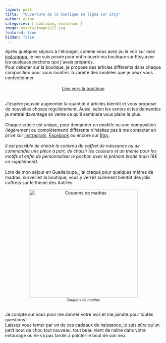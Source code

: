 ```yaml
---
layout: post
title:  "Ouverture de la boutique en ligne sur Etsy"
author: aline
categories: [ boutique, évolution ]
image: assets/images/22.jpg
featured: true
hidden: false
---
```


Après quelques séjours à l'étranger, comme vous avez pu le voir sur mon <a href="https://www.instagram.com/aline_delvalle" target="_blank">instragram</a>, je me suis posée pour enfin ouvrir ma boutique sur Etsy avec les quelques pochons que j'avais préparés.<br>
Pour débuter sur la boutique, je propose des articles différents dans chaque composition pour vous montrer la variété des modèles que je peux vous confectionner.

<a class="etsy-link" style="
    background-color: white;
    margin-bottom: 2em;
    display: block;
    text-align: center;
    padding: .3em;" href="https://www.etsy.com/fr/shop/ToutNouveauToutBeau" target="_blank">Lien vers la boutique</a>

J'espère pouvoir augmenter la quantité d'articles bientôt et vous proposer de nouvelles choses régulièrement. Aussi, selon les ventes et les demandes je mettrai davantage en vente ce qu'il semblera vous plaire le plus.<br><br>
Chaque article est unique, pour demander un modèle ou une composition (légèrement ou complètement) différente n'hésitez pas à me contacter en privé sur <a href="https://www.instagram.com/aline_delvalle" target="_blank">Instragram</a>, <a href="https://www.facebook.com/aline.tntb" target="_blank">Facebook</a> ou encore sur <a href="https://www.etsy.com/fr/shop/ToutNouveauToutBeau" target="_blank">Etsy</a>.<br><br>
<i>Il est possible de choisir le contenu du coffret de naissance ou de commander une pièce à part, de choisir les couleurs et un thème pour les motifs et enfin de personnaliser le pochon avec le prénom brodé main (8€ en supplément).</i><br><br>
Lors de mon séjour en Guadeloupe, j'ai craqué pour quelques mètres de madras, surveillez la boutique, vous y verrez sûrement bientôt des jolis coffrets sur le thème des Antilles.<br>
<p style="text-align:center"><img src="{{ site.url }}{{ site.baseurl }}/assets/images/23.jpg" width="350" alt="Coupons de madras"/><em style="display:block; font-size: .8em">Coupons de madras</em></p><br>
Je compte sur vous pour me donner votre avis et me joindre pour toutes questions !<br>
Laissez vous tenter par un de ces cadeaux de naissance, je suis sûre qu'un petit bout de chou tout nouveau, tout beau vient de naître dans votre entourage ou ne va pas tarder à pointer le bout de son nez.
